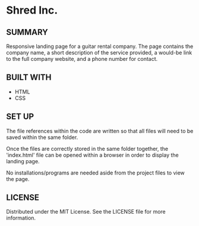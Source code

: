 # Shred Inc.

## SUMMARY

Responsive landing page for a guitar rental company. The page contains the company name, a short description of the service provided, a would-be link to the full company website, and a phone number for contact.

## BUILT WITH

- HTML
- CSS

## SET UP

The file references within the code are written so that all files will need to be saved within the same folder.

Once the files are correctly stored in the same folder together, the 'index.html' file can be opened within a browser in order to display the landing page.

No installations/programs are needed aside from the project files to view the page.

## LICENSE

Distributed under the MIT License. See the LICENSE file for more information.
